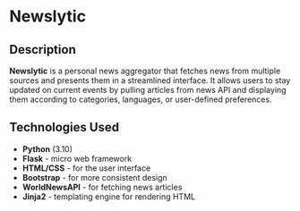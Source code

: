 # Newslytic

## Description
**Newslytic** is a personal news aggregator that fetches news from multiple sources and presents them in a streamlined interface. It allows users to stay updated on current events by pulling articles from news API and displaying them according to categories, languages, or user-defined preferences.

## Technologies Used
- **Python** (3.10)
- **Flask** - micro web framework
- **HTML/CSS** - for the user interface
- **Bootstrap** - for more consistent design
- **WorldNewsAPI** - for fetching news articles
- **Jinja2** - templating engine for rendering HTML

